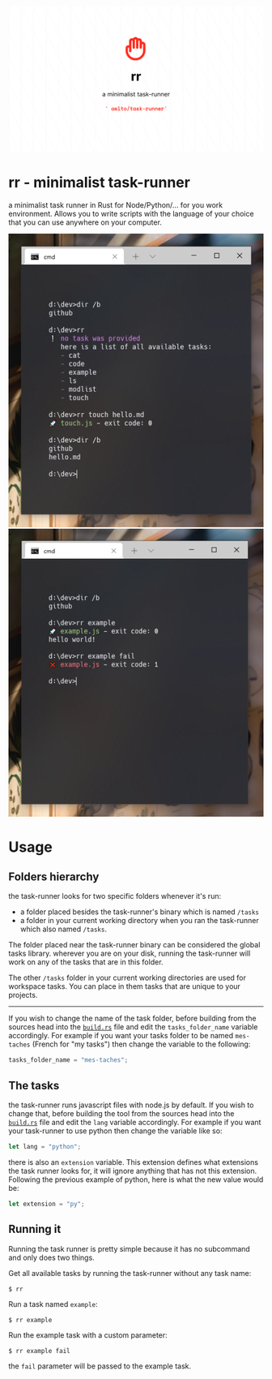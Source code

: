
![banner](docs/rr-white.png)

# rr - minimalist task-runner

a minimalist task runner in Rust for Node/Python/... for you work environment.
Allows you to write scripts with the language of your choice that you can use
anywhere on your computer.

![screen 1](docs/screen_1.png)
![screen 2](docs/screen_2.png)

# Usage
## Folders hierarchy
the task-runner looks for two specific folders whenever it's run:
 - a folder placed besides the task-runner's binary which is named `/tasks`
 - a folder in your current working directory when you ran the task-runner which
 also named `/tasks`.

The folder placed near the task-runner binary can be considered the global tasks
library. wherever you are on your disk, running the task-runner will work on any
of the tasks that are in this folder.

The other `/tasks` folder in your current working directories are used for
workspace tasks. You can place in them tasks that are unique to your projects.

---

If you wish to change the name of the task folder, before building from the sources head into the [`build.rs`](build.rs) file and edit the `tasks_folder_name` variable accordingly. For example if you want your tasks folder to be named `mes-taches` (French for "my tasks") then change the variable to the following:
```rust
tasks_folder_name = "mes-taches";
```

## The tasks
the task-runner runs javascript files with node.js by default. If you wish to change that, before building the tool from the sources head into the [`build.rs`](build.rs) file and edit the `lang` variable accordingly. For example if you want your task-runner to use python then change the variable like so:
```rust
let lang = "python";
```

there is also an `extension` variable. This extension defines what extensions the task runner looks for, it will ignore
anything that has not this extension. Following the previous example of python, here is what the new value would be:
```rust
let extension = "py";
```

## Running it
Running the task runner is pretty simple because it has no subcommand and only does two things.

Get all available tasks by running the task-runner without any task name:
```
$ rr
```

Run a task named `example`:
```
$ rr example
```

Run the example task with a custom parameter:
```
$ rr example fail
```
the `fail` parameter will be passed to the example task.